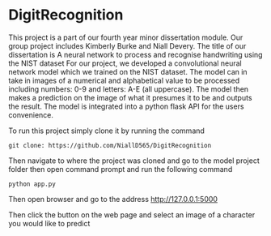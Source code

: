 # DigitRecognition
This project is a part of our fourth year minor dissertation module. 
Our group project includes Kimberly Burke and Niall Devery.
The title of our dissertation is A neural network to process and recognise handwriting using the NIST dataset
For our project, we developed a convolutional neural network model which we trained on the NIST 
dataset. The model can in take in images of a numerical and alphabetical value to be processed 
including numbers: 0-9 and letters: A-E (all uppercase). The model
then makes a prediction on the image of what it presumes it to be and outputs the result. The
model is integrated into a python flask API for the users convenience.

To run this project simply clone it by running the command 
```
git clone: https://github.com/NiallD565/DigitRecognition
```
Then navigate to where the project was cloned and go to the model project folder then open command prompt and run the following command
```
python app.py
```
Then open browser and go to the address http://127.0.0.1:5000

Then click the button on the web page and select an image of a character you would like to predict
